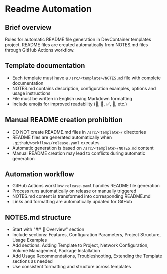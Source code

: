 # Readme Automation

## Brief overview

Rules for automatic README file generation in DevContainer templates project. README files are created automatically from NOTES.md files through GitHub Actions workflow.

## Template documentation

- Each template must have a `/src/<template>/NOTES.md` file with complete documentation
- NOTES.md contains description, configuration examples, options and usage instructions
- File must be written in English using Markdown formatting
- Include emojis for improved readability (📝, 🚀, ✅, 🔧, etc.)

## Manual README creation prohibition

- DO NOT create README.md files in `/src/<template>/` directories
- README files are generated automatically when `.github/workflows/release.yaml` executes
- Automatic generation is based on `/src/<template>/NOTES.md` content
- Manual README creation may lead to conflicts during automatic generation

## Automation workflow

- GitHub Actions workflow `release.yaml` handles README file generation
- Process runs automatically on release or manually triggered
- NOTES.md content is transformed into corresponding README.md
- Links and formatting are automatically updated for GitHub

## NOTES.md structure

- Start with "## 📖 Overview" section
- Include sections: Features, Configuration Parameters, Project Structure, Usage Examples
- Add sections: Adding Template to Project, Network Configuration, Volume Management, Package Installation
- Add Usage Recommendations, Troubleshooting, Extending the Template sections as needed
- Use consistent formatting and structure across templates
